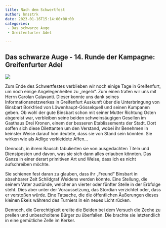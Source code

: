 ```yaml
---
title: Nach dem Schwertfest
author: hnsstrk
date: 2023-01-16T15:14:00+00:00
categories:
 - Das schwarze Auge
 - Greifenfurter Adel

---
```

## Das schwarze Auge - 14. Runde der Kampagne: Greifenfurter Adel

![](/uploads/00116-409490178-painting-of-a-medieval-tavern-tavern-bar-dive-fantasy-dnd-indoor-ambient-volumetric-light-unreal-engine-octane-rend.png)

Zum Ende des Schwertfestes verblieben wir noch einige Tage in Greifenfurt, um noch einige Angelegenheiten zu &#8222;regeln&#8220;. Zum einen trafen wir uns mit Herrn Carolan Calavanti. Dieser konnte uns dank seines Informationsnetzwerkes in Greifenfurt Auskunft über die Unterbringung von Binsbart Borkfried von Löwenhaupt-Gösselquell und seinen Kumpanen geben. Ob wohl der gute Binsbart schon mit seiner Mutter Richtung Osten abgereist war, verbleiben seine beiden schweinsäugigen Gesellen im Gasthaus Drei Kronen, einem der besseren Etablissements der Stadt. Dort soffen sich diese Dilettanten um den Verstand, wobei ihr Benehmen in keinster Weise darauf hon deutete, dass sie von Stand sein könnten. Sie wirken wie als Adlige verkleidete Affen…

Dennoch, in ihrem Rausch fabulierten sie von ausgedachten Titeln und Dienstposten und davon, was sie sich dann alles erlauben könnten. Das Ganze in einer derart primitiven Art und Weise, dass ich es nicht aufschreiben möchte.

Sie schienen fest daran zu glauben, dass ihr &#8222;Freund&#8220; Binsbart in absehbarer Zeit Schildgraf Weidens werden könnte. Eine Stellung, die seinem Vater zustünde, welcher an vierter oder fünfter Stelle in der Erbfolge steht. Dies aber unter der Voraussetzung, das Stordian verzichtet oder, dass er verstoßen würde. Eine Tatsache, die die öffentlichen Äußerungen dieses kleinen Ekels während des Turniers in ein neues Licht rücken.

Dennoch, die Gerechtigkeit ereilte die Beiden bei dem Versuch die Zeche zu prellen und unbescholtene Bürger zu überfallen. Die brachte sie letztendlich in eine gemütliche Zelle im Kerker.